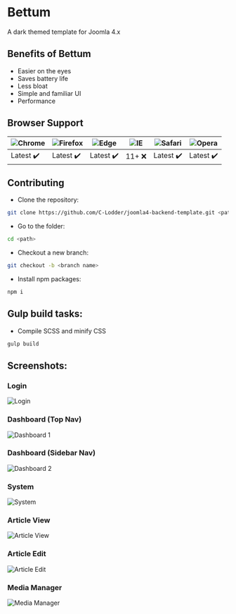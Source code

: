 # Bettum

A dark themed template for Joomla 4.x

## Benefits of Bettum

- Easier on the eyes
- Saves battery life
- Less bloat
- Simple and familiar UI
- Performance

## Browser Support

![Chrome](https://raw.github.com/alrra/browser-logos/master/src/chrome/chrome_48x48.png) | ![Firefox](https://raw.github.com/alrra/browser-logos/master/src/firefox/firefox_48x48.png) | ![Edge](https://raw.github.com/alrra/browser-logos/master/src/edge/edge_48x48.png) | ![IE](https://raw.github.com/alrra/browser-logos/master/src/archive/internet-explorer_9-11/internet-explorer_9-11_48x48.png) | ![Safari](https://raw.github.com/alrra/browser-logos/master/src/safari/safari_48x48.png) | ![Opera](https://raw.github.com/alrra/browser-logos/master/src/opera/opera_48x48.png)
--- | --- | --- | --- | --- | --- |
Latest :heavy_check_mark: | Latest :heavy_check_mark: | Latest :heavy_check_mark: | 11+ :x: | Latest :heavy_check_mark: | Latest :heavy_check_mark: |

## Contributing
- Clone the repository:
```bash
git clone https://github.com/C-Lodder/joomla4-backend-template.git <path>
```
- Go to the folder:
```bash
cd <path>
```
- Checkout a new branch:
```bash
git checkout -b <branch name>
```
- Install npm packages:
```bash
npm i
```

## Gulp build tasks:

- Compile SCSS and minify CSS
```bash
gulp build
```

## Screenshots:

### Login
![Login](https://i.imgur.com/6d8PmMG.png)

### Dashboard (Top Nav)
![Dashboard 1](https://i.imgur.com/ckYdmcx.png)

### Dashboard (Sidebar Nav)
![Dashboard 2](https://i.imgur.com/RCP5S7y.png)

### System
![System](https://i.imgur.com/zZAUTKt.png)

### Article View
![Article View](https://i.imgur.com/GiKr5MH.png)

### Article Edit
![Article Edit](https://i.imgur.com/v41r3cz.png)

### Media Manager
![Media Manager](https://i.imgur.com/1OVTpRf.png)
